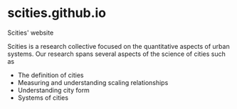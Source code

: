 # scities.github.io
Scities' website

Scities is a research collective focused on the quantitative aspects of urban
systems. Our research spans several aspects of the science of cities such as

+ The definition of cities
+ Measuring and understanding scaling relationships
+ Understanding city form
+ Systems of cities
